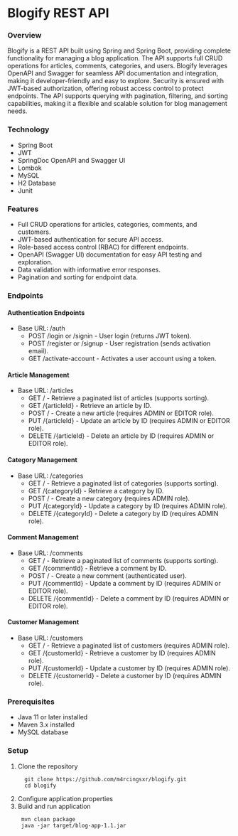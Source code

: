 # Blogify REST API

### Overview

Blogify is a REST API built using Spring and Spring Boot, providing complete functionality for managing a
blog application. The API supports full CRUD operations for articles, comments,
categories, and users. Blogify leverages OpenAPI and Swagger for seamless API documentation and integration, making it
developer-friendly and easy to explore. Security is ensured with JWT-based authorization, offering robust access control
to protect endpoints. The API supports querying with pagination, filtering, and sorting capabilities, making it a
flexible and scalable solution for blog management needs.

### Technology

- Spring Boot
- JWT
- SpringDoc OpenAPI and Swagger UI
- Lombok
- MySQL
- H2 Database
- Junit

### Features

- Full CRUD operations for articles, categories, comments, and customers.
- JWT-based authentication for secure API access.
- Role-based access control (RBAC) for different endpoints.
- OpenAPI (Swagger UI) documentation for easy API testing and exploration.
- Data validation with informative error responses.
- Pagination and sorting for endpoint data.

### Endpoints
#### Authentication Endpoints
- Base URL: /auth
    - POST /login or /signin - User login (returns JWT token).
    - POST /register or /signup - User registration (sends activation email).
    - GET /activate-account - Activates a user account using a token.


#### Article Management
- Base URL: /articles
    - GET / - Retrieve a paginated list of articles (supports sorting).
    - GET /{articleId} - Retrieve an article by ID.
    - POST / - Create a new article (requires ADMIN or EDITOR role).
    - PUT /{articleId} - Update an article by ID (requires ADMIN or EDITOR role).
    - DELETE /{articleId} - Delete an article by ID (requires ADMIN or EDITOR role).


#### Category Management
- Base URL: /categories
    - GET / - Retrieve a paginated list of categories (supports sorting).
    - GET /{categoryId} - Retrieve a category by ID.
    - POST / - Create a new category (requires ADMIN role).
    - PUT /{categoryId} - Update a category by ID (requires ADMIN role).
    - DELETE /{categoryId} - Delete a category by ID (requires ADMIN role).

#### Comment Management
- Base URL: /comments
    - GET / - Retrieve a paginated list of comments (supports sorting).
    - GET /{commentId} - Retrieve a comment by ID.
    - POST / - Create a new comment (authenticated user).
    - PUT /{commentId} - Update a comment by ID (requires ADMIN or EDITOR role).
    - DELETE /{commentId} - Delete a comment by ID (requires ADMIN or EDITOR role).


#### Customer Management
- Base URL: /customers
    - GET / - Retrieve a paginated list of customers (requires ADMIN role).
    - GET /{customerId} - Retrieve a customer by ID (requires ADMIN role).
    - PUT /{customerId} - Update a customer by ID (requires ADMIN role).
    - DELETE /{customerId} - Delete a customer by ID (requires ADMIN role).

### Prerequisites

- Java 11 or later installed
- Maven 3.x installed
- MySQL database 

### Setup
1) Clone the repository
    ```shell
      git clone https://github.com/m4rcingsxr/blogify.git
      cd blogify
    ```
2) Configure application.properties
3) Build and run application
     ```shell
      mvn clean package
      java -jar target/blog-app-1.1.jar
    ```

